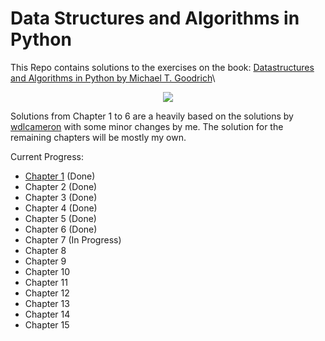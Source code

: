 # Data Structures and Algorithms in Python
This Repo contains solutions to the exercises on the book: [Datastructures and Algorithms in Python by Michael T. Goodrich](https://www.amazon.com/Structures-Algorithms-Python-Michael-Goodrich/dp/1118290275)\ 
<p align="center">
  <img src="https://media.wiley.com/product_data/coverImage300/75/11182902/1118290275.jpg"/>
</p>

Solutions from Chapter 1 to 6 are a heavily based on the solutions by [wdlcameron](https://github.com/wdlcameron/Solutions-to-Data-Structures-and-Algorithms-in-Python) with some minor changes by me. The solution for the remaining chapters will be mostly my own.

Current Progress:
- [Chapter 1](/Chapter1.ipynb) (Done)
- Chapter 2 (Done)
- Chapter 3 (Done)
- Chapter 4 (Done)
- Chapter 5 (Done)
- Chapter 6 (Done)
- Chapter 7 (In Progress)
- Chapter 8
- Chapter 9
- Chapter 10
- Chapter 11
- Chapter 12
- Chapter 13
- Chapter 14
- Chapter 15
